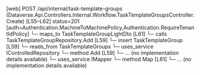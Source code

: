 [web] POST /api/internal/task-template-groups  (Dataverse.Api.Controllers.Internal.Workflow.TaskTemplateGroupsController.Create)  [L55–L62] status=201 [auth=Authentication.MachineToMachinePolicy,Authentication.RequireTenantIdPolicy]
  └─ maps_to TaskTemplateGroupLightDto [L61]
  └─ calls TaskTemplateGroupRepository.Add [L59]
  └─ insert TaskTemplateGroup [L59]
    └─ reads_from TaskTemplateGroups
  └─ uses_service IControlledRepository<TaskTemplateGroup>
    └─ method Add [L59]
      └─ ... (no implementation details available)
  └─ uses_service IMapper
    └─ method Map [L61]
      └─ ... (no implementation details available)

